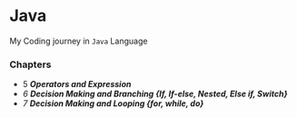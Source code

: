 # Java
My Coding journey in ` Java ` Language
### Chapters
 - 5 <b> <i> Operators and Expression </b> 
 - 6 <b> <i> Decision Making and Branching  {If, If-else, Nested, Else if, Switch} </b> 
 - 7  <b> <i> Decision Making and Looping    {for, while, do} </b>
